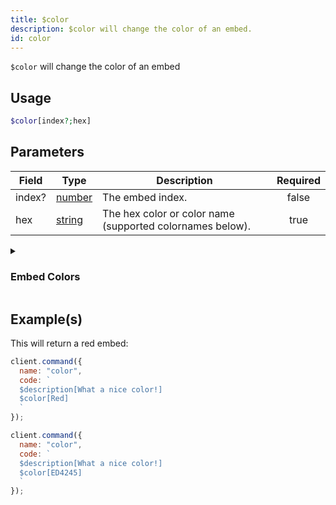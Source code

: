 ```yaml
---
title: $color
description: $color will change the color of an embed.
id: color
---
```


`$color` will change the color of an embed

## Usage

```php
$color[index?;hex]
```

## Parameters

| Field  | Type                                                                                              | Description                                               | Required |
| ------ | ------------------------------------------------------------------------------------------------- | --------------------------------------------------------- | :------: |
| index? | [number](https://developer.mozilla.org/en-US/docs/Web/JavaScript/Reference/Global_Objects/Number) | The embed index.                                          |  false   |
| hex    | [string](https://developer.mozilla.org/en-US/docs/Web/JavaScript/Reference/Global_Objects/String) | The hex color or color name (supported colornames below). |   true   |

<details>
  <summary><h3> Embed Colors </h3></summary>

![c](https://placehold.co/15x15/000000/000000.png) Default <br />
![c](https://placehold.co/15x15/FFFFFF/FFFFFF.png) White <br />
![c](https://placehold.co/15x15/1ABC9C/1ABC9C.png) Aqua <br />
![c](https://placehold.co/15x15/57F287/57F287.png) Green <br />
![c](https://placehold.co/15x15/3498DB/3498DB.png) Blue <br />
![c](https://placehold.co/15x15/FFFF00/FFFF00.png) Yellow <br />
![c](https://placehold.co/15x15/9B59B6/9B59B6.png) Purple <br />
![c](https://placehold.co/15x15/E91E63/E91E63.png) LuminousVividPink <br />
![c](https://placehold.co/15x15/EB459E/EB459E.png) Fuchsia <br />
![c](https://placehold.co/15x15/F1C40F/F1C40F.png) Gold <br />
![c](https://placehold.co/15x15/E67E22/E67E22.png) Orange <br />
![c](https://placehold.co/15x15/ED4245/ED4245.png) Red <br />
![c](https://placehold.co/15x15/95A5A6/95A5A6.png) Grey <br />
![c](https://placehold.co/15x15/34495E/34495E.png) Navy <br />
![c](https://placehold.co/15x15/11806A/11806A.png) DarkAqua <br />
![c](https://placehold.co/15x15/1F8B4C/1F8B4C.png) DarkGreen <br />
![c](https://placehold.co/15x15/206694/206694.png) DarkBlue <br />
![c](https://placehold.co/15x15/71368A/71368A.png) DarkPurple <br />
![c](https://placehold.co/15x15/AD1457/AD1457.png) DarkVividPink <br />
![c](https://placehold.co/15x15/C27C0E/C27C0E.png) DarkGold <br />
![c](https://placehold.co/15x15/A84300/A84300.png) DarkOrange <br />
![c](https://placehold.co/15x15/992D22/992D22.png) DarkRed <br />
![c](https://placehold.co/15x15/979C9F/979C9F.png) DarkGrey <br />
![c](https://placehold.co/15x15/7F8C8D/7F8C8D.png) DarkerGrey <br />
![c](https://placehold.co/15x15/BCC0C0/BCC0C0.png) LightGrey <br />
![c](https://placehold.co/15x15/2C3E50/2C3E50.png) DarkNavy <br />
![c](https://placehold.co/15x15/5865F2/5865F2.png) Blurple <br />
![c](https://placehold.co/15x15/99AAB5/99AAB5.png) Greyple <br />
![c](https://placehold.co/15x15/2C2F33/2C2F33.png) DarkButNotBlack <br />
![c](https://placehold.co/15x15/23272A/23272A.png) NotQuiteBlack <br />
![c](https://placehold.co/15x15/000000/000000.png) Random

</details>

## Example(s)

This will return a red embed:

```javascript
client.command({
  name: "color",
  code: `
  $description[What a nice color!]
  $color[Red]
  `
});
```

```javascript
client.command({
  name: "color",
  code: `
  $description[What a nice color!]
  $color[ED4245]
  `
});
```
